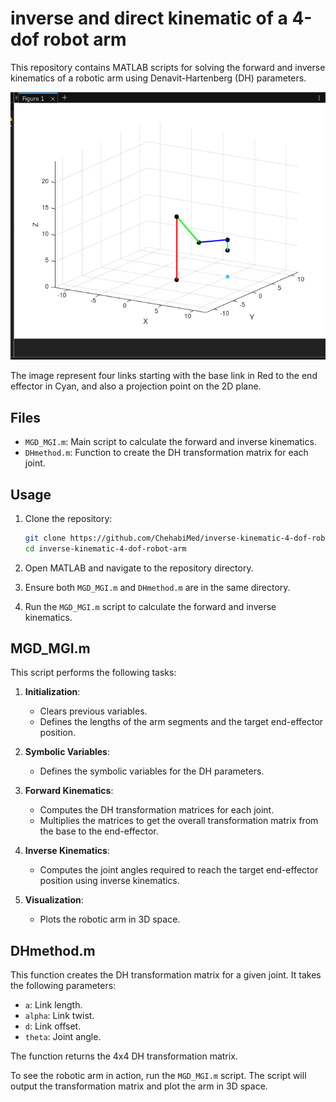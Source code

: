 # inverse and direct kinematic of a 4-dof robot arm

This repository contains MATLAB scripts for solving the forward and inverse kinematics of a robotic arm using Denavit-Hartenberg (DH) parameters.

![Robotic Arm](matlab_image.png)

The image represent four links starting with the base link in Red to the end effector in Cyan, and also a projection point on the 2D plane.

## Files

- `MGD_MGI.m`: Main script to calculate the forward and inverse kinematics.
- `DHmethod.m`: Function to create the DH transformation matrix for each joint.

## Usage

1. Clone the repository:
    ```bash
    git clone https://github.com/ChehabiMed/inverse-kinematic-4-dof-robot-arm.git
    cd inverse-kinematic-4-dof-robot-arm
    ```

2. Open MATLAB and navigate to the repository directory.

3. Ensure both `MGD_MGI.m` and `DHmethod.m` are in the same directory.

4. Run the `MGD_MGI.m` script to calculate the forward and inverse kinematics.

## MGD_MGI.m

This script performs the following tasks:

1. **Initialization**:
    - Clears previous variables.
    - Defines the lengths of the arm segments and the target end-effector position.

3. **Symbolic Variables**:
    - Defines the symbolic variables for the DH parameters.

4. **Forward Kinematics**:
    - Computes the DH transformation matrices for each joint.
    - Multiplies the matrices to get the overall transformation matrix from the base to the end-effector.

5. **Inverse Kinematics**:
    - Computes the joint angles required to reach the target end-effector position using inverse kinematics.

6. **Visualization**:
    - Plots the robotic arm in 3D space.

## DHmethod.m

This function creates the DH transformation matrix for a given joint. It takes the following parameters:

- `a`: Link length.
- `alpha`: Link twist.
- `d`: Link offset.
- `theta`: Joint angle.

The function returns the 4x4 DH transformation matrix.


To see the robotic arm in action, run the `MGD_MGI.m` script. The script will output the transformation matrix and plot the arm in 3D space.

